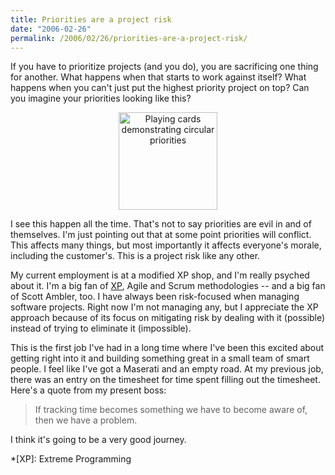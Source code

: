 ```yaml
---
title: Priorities are a project risk
date: "2006-02-26"
permalink: /2006/02/26/priorities-are-a-project-risk/
---
```

If you have to prioritize projects (and you do), you are sacrificing one thing for another. What happens when that starts to work against itself? What happens when you can't just put the highest priority project on top? Can you imagine your priorities looking like this?

<p style="text-align:center">
  <img src="/articles/images/cards.jpg" alt="Playing cards demonstrating circular priorities" width="158" height="156" />
</p>

I see this happen all the time. That's not to say priorities are evil in and of themselves. I'm just pointing out that at some point priorities will conflict. This affects many things, but most importantly it affects everyone's morale, including the customer's. This is a project risk like any other.

My current employment is at a modified XP shop, and I'm really psyched about it. I'm a big fan of [XP][1], Agile and Scrum methodologies -- and a big fan of Scott Ambler, too. I have always been risk-focused when managing software projects. Right now I'm not managing any, but I appreciate the XP approach because of its focus on mitigating risk by dealing with it (possible) instead of trying to eliminate it (impossible).

This is the first job I've had in a long time where I've been this excited about getting right into it and building something great in a small team of smart people. I feel like I've got a Maserati and an empty road. At my previous job, there was an entry on the timesheet for time spent filling out the timesheet. Here's a quote from my present boss:

> If tracking time becomes something we have to become aware of, then we have a problem.

I think it's going to be a very good journey.

 *[XP]: Extreme Programming

 [1]: http://www.extremeprogramming.org/
